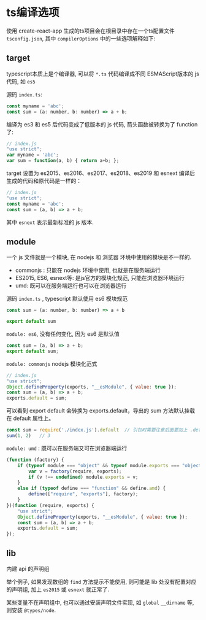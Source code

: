 # ts编译选项

使用 create-react-app 生成的ts项目会在根目录中存在一个ts配置文件 `tsconfig.json`, 其中 `compilerOptions` 中的一些选项解释如下:

## target

typescript本质上是个编译器, 可以将 `*.ts` 代码编译成不同 ESMAScript版本的 js 代码, 如 `es5`

源码 `index.ts`:

```js
const myname = 'abc';
const sum = (a: number, b: number) => a + b;
```

编译为 es3 和 es5 后代码变成了低版本的 js 代码, 箭头函数被转换为了 function 了:

```js
// index.js
"use strict";
var myname = 'abc';
var sum = function(a, b) { return a+b; };
```

target 设置为 es2015、es2016、es2017、es2018、es2019 和 esnext 编译后生成的代码和原代码是一样的：

```js
// index.js
"use strict";
const myname = 'abc';
const sum = (a, b) => a + b;
```

其中 `esnext` 表示最新标准的 js 版本.

## module

一个 js 文件就是一个模块, 在 nodejs 和 浏览器 环境中使用的模块是不一样的.

- commonjs : 只能在 nodejs 环境中使用, 也就是在服务端运行
- ES2015, ES6, esnext等: 是js官方的模块化规范, 只能在浏览器环境运行
- umd: 既可以在服务端运行也可以在浏览器运行

源码 `index.ts` , typescript 默认使用 es6 模块规范

```js
const sum = (a: number, b: number) => a + b

export default sum
```

`module: es6`, 没有任何变化, 因为 es6 是默认值

```js
const sum = (a, b) => a + b;
export default sum;
```

`module: commonjs` nodejs 模块化范式

```js
// index.js
"use strict";
Object.defineProperty(exports, "__esModule", { value: true });
const sum = (a, b) => a + b;
exports.default = sum;
```

可以看到 export default 会转换为 exports.default，导出的 sum 方法默认挂载在 default 属性上。

```js
const sum = require('./index.js').default  // 引包时需要注意后面要加上 .default
sum(1, 2)   // 3
```

`module: umd` : 既可以在服务端又可在浏览器端运行

```js
(function (factory) {
    if (typeof module === "object" && typeof module.exports === "object") {
        var v = factory(require, exports);
        if (v !== undefined) module.exports = v;
    }
    else if (typeof define === "function" && define.amd) {
        define(["require", "exports"], factory);
    }
})(function (require, exports) {
    "use strict";
    Object.defineProperty(exports, "__esModule", { value: true });
    const sum = (a, b) => a + b;
    exports.default = sum;
});
```

## lib

内建 api 的声明组

举个例子, 如果发现数组的 `find` 方法提示不能使用, 则可能是 lib 处没有配置对应的声明组, 加上 `es2015` 或 `esnext` 就正常了.

某些变量不在声明组中, 也可以通过安装声明文件实现, 如 `global` `__dirname` 等, 则安装 `@types/node`.


